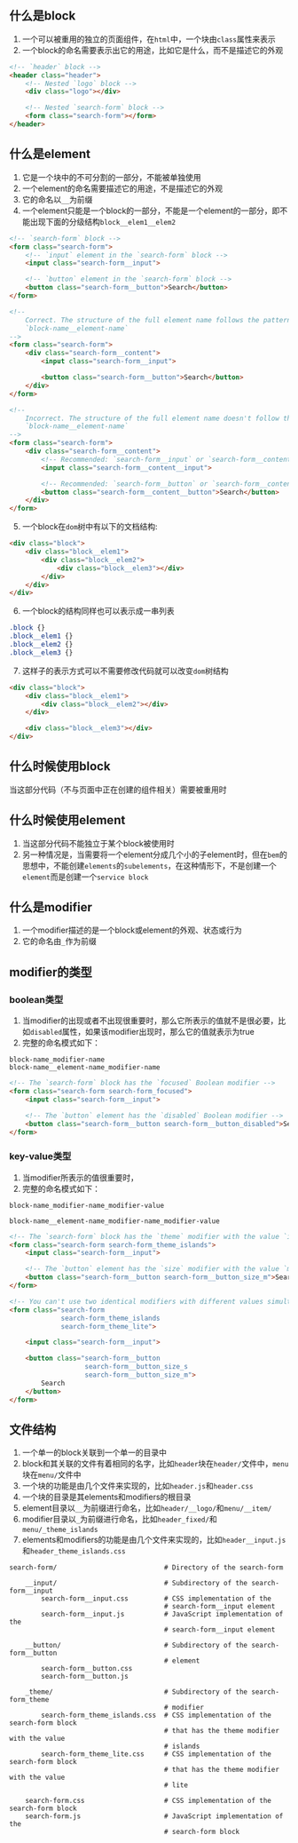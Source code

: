 ## 什么是block

1. 一个可以被重用的独立的页面组件，在`html`中，一个块由`class`属性来表示
2. 一个block的命名需要表示出它的用途，比如它是什么，而不是描述它的外观

```html
<!-- `header` block -->
<header class="header">
    <!-- Nested `logo` block -->
    <div class="logo"></div>

    <!-- Nested `search-form` block -->
    <form class="search-form"></form>
</header>
```

## 什么是element

1. 它是一个块中的不可分割的一部分，不能被单独使用
2. 一个element的命名需要描述它的用途，不是描述它的外观
3. 它的命名以`__`为前缀
4. 一个element只能是一个block的一部分，不能是一个element的一部分，即不能出现下面的分级结构`block__elem1__elem2`

```html
<!-- `search-form` block -->
<form class="search-form">
    <!-- `input` element in the `search-form` block -->
    <input class="search-form__input">

    <!-- `button` element in the `search-form` block -->
    <button class="search-form__button">Search</button>
</form>
```

```html
<!--
    Correct. The structure of the full element name follows the pattern:
    `block-name__element-name`
-->
<form class="search-form">
    <div class="search-form__content">
        <input class="search-form__input">

        <button class="search-form__button">Search</button>
    </div>
</form>

<!--
    Incorrect. The structure of the full element name doesn't follow the pattern:
    `block-name__element-name`
-->
<form class="search-form">
    <div class="search-form__content">
        <!-- Recommended: `search-form__input` or `search-form__content-input` -->
        <input class="search-form__content__input">

        <!-- Recommended: `search-form__button` or `search-form__content-button` -->
        <button class="search-form__content__button">Search</button>
    </div>
</form>
```

5. 一个block在`dom`树中有以下的文档结构:

```html
<div class="block">
    <div class="block__elem1">
        <div class="block__elem2">
            <div class="block__elem3"></div>
        </div>
    </div>
</div>
```

6. 一个block的结构同样也可以表示成一串列表

```css
.block {}
.block__elem1 {}
.block__elem2 {}
.block__elem3 {}
```

7. 这样子的表示方式可以不需要修改代码就可以改变`dom`树结构

```html
<div class="block">
    <div class="block__elem1">
        <div class="block__elem2"></div>
    </div>

    <div class="block__elem3"></div>
</div>
```

## 什么时候使用block

当这部分代码（不与页面中正在创建的组件相关）需要被重用时

## 什么时候使用element

1. 当这部分代码不能独立于某个block被使用时
2. 另一种情况是，当需要将一个element分成几个小的子element时，但在`bem`的思想中，不能创建`elements`的`subelements`，在这种情形下，不是创建一个`element`而是创建一个`service block`

## 什么是modifier

1. 一个modifier描述的是一个block或element的外观、状态或行为
2. 它的命名由`_`作为前缀

## modifier的类型

### boolean类型

1. 当modifier的出现或者不出现很重要时，那么它所表示的值就不是很必要，比如`disabled`属性，如果该modifier出现时，那么它的值就表示为true
2. 完整的命名模式如下：

```
block-name_modifier-name
block-name__element-name_modifier-name
```

```html
<!-- The `search-form` block has the `focused` Boolean modifier -->
<form class="search-form search-form_focused">
    <input class="search-form__input">

    <!-- The `button` element has the `disabled` Boolean modifier -->
    <button class="search-form__button search-form__button_disabled">Search</button>
</form>
```

### key-value类型

1. 当modifier所表示的值很重要时，
2. 完整的命名模式如下：

```
block-name_modifier-name_modifier-value

block-name__element-name_modifier-name_modifier-value
```

```html
<!-- The `search-form` block has the `theme` modifier with the value `islands` -->
<form class="search-form search-form_theme_islands">
    <input class="search-form__input">

    <!-- The `button` element has the `size` modifier with the value `m` -->
    <button class="search-form__button search-form__button_size_m">Search</button>
</form>

<!-- You can't use two identical modifiers with different values simultaneously -->
<form class="search-form
             search-form_theme_islands
             search-form_theme_lite">

    <input class="search-form__input">

    <button class="search-form__button
                   search-form__button_size_s
                   search-form__button_size_m">
        Search
    </button>
</form>
```



## 文件结构

1. 一个单一的block关联到一个单一的目录中
2. block和其关联的文件有着相同的名字，比如`header`块在`header/`文件中，`menu`块在`menu/`文件中
3. 一个块的功能是由几个文件来实现的，比如`header.js`和`header.css`
4. 一个块的目录是其elements和modifiers的根目录
5. element目录以`__`为前缀进行命名，比如`header/__logo/`和`menu/__item/`
6. modifier目录以`_`为前缀进行命名，比如`header_fixed/`和`menu/_theme_islands`
7. elements和modifiers的功能是由几个文件来实现的，比如`header__input.js`和`header_theme_islands.css`

```
search-form/                           # Directory of the search-form

    __input/                           # Subdirectory of the search-form__input
        search-form__input.css         # CSS implementation of the
                                       # search-form__input element
        search-form__input.js          # JavaScript implementation of the
                                       # search-form__input element

    __button/                          # Subdirectory of the search-form__button
                                       # element
        search-form__button.css
        search-form__button.js

    _theme/                            # Subdirectory of the search-form_theme
                                       # modifier
        search-form_theme_islands.css  # CSS implementation of the search-form block
                                       # that has the theme modifier with the value
                                       # islands
        search-form_theme_lite.css     # CSS implementation of the search-form block
                                       # that has the theme modifier with the value
                                       # lite

    search-form.css                    # CSS implementation of the search-form block
    search-form.js                     # JavaScript implementation of the
                                       # search-form block
```

